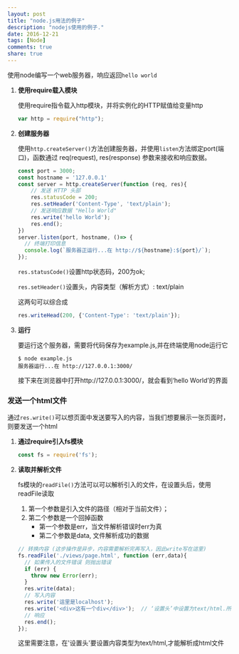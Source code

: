 ```yaml
---
layout: post
title: "node.js用法的例子"
description: "nodejs使用的例子."
date: 2016-12-21
tags: [Node]
comments: true
share: true
---
```


使用node编写一个web服务器，响应返回`hello world`

1.  **使用require载入模块**

    使用require指令载入http模块，并将实例化的HTTP赋值给变量http

    ```javascript
    var http = require("http");
    ```

2.  **创建服务器**

    使用`http.createServer()`方法创建服务器，并使用`listen`方法绑定port(端口)，函数通过 req(request), res(response) 参数来接收和响应数据。

    ```javascript
    const port = 3000;
    const hostname = '127.0.0.1'
    const server = http.createServer(function (req, res){
    	// 发送 HTTP 头部 
    	res.statusCode = 200;
      	res.setHeader('Content-Type', 'text/plain');
    	// 发送响应数据 "Hello World"
    	res.write('hello World');
    	res.end();
    })
    server.listen(port, hostname, ()=> {
      // 终端打印信息
      console.log(`服务器正运行...在 http://${hostname}:${port}/`);
    });
    ```

    `res.statusCode()`设置http状态码，200为ok;

    `res.setHeader()`设置头，内容类型（解析方式）: text/plain

    这两句可以综合成

    ```javascript
    res.writeHead(200, {'Content-Type': 'text/plain'});
    ```

3.  **运行**

    要运行这个服务器，需要将代码保存为example.js,并在终端使用node运行它

    ```
    $ node example.js
    服务器运行...在 http://127.0.0.1:3000/
    ```

    接下来在浏览器中打开http://127.0.0.1:3000/，就会看到‘hello World’的界面

### 发送一个html文件

通过`res.write()`可以想页面中发送要写入的内容，当我们想要展示一张页面时，则要发送一个html

1.  **通过require引入fs模块**

    ```javascript
    const fs = require('fs');
    ```

2.  **读取并解析文件**

    fs模块的`readFile()`方法可以可以解析引入的文件，在设置头后，使用readFile读取

    1.  第一个参数是引入文件的路径（相对于当前文件）；
    2.  第二个参数是一个回掉函数
        -   第一个参数是err，当文件解析错误时err为真
        -   第二个参数是data, 文件解析成功的数据

    ```javascript
    // 转换内容 (这步操作是异步，内容需要解析完再写入，因此write写在這里)
    fs.readFile('./views/page.html', function (err,data){
      // 如果传入的文件错误 则抛出错误
      if (err) {
        throw new Error(err);
      }
      res.write(data);
      // 写入内容
      res.write('這里是localhost');
      res.write('<div>这有一个div</div>');	// ‘设置头’中设置为text/html.所以可以解析html
      // 响应
      res.end();
    });
    ```

    这里需要注意，在'设置头'要设置内容类型为text/html,才能解析成html文件​
